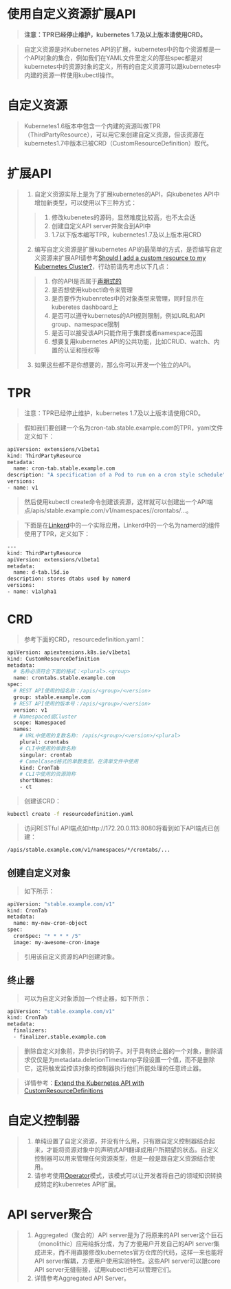 # 使用自定义资源扩展API   
> **注意：TPR已经停止维护，kubernetes 1.7及以上版本请使用CRD。**   

> 自定义资源是对Kubernetes API的扩展，kubernetes中的每个资源都是一个API对象的集合，例如我们在YAML文件里定义的那些spec都是对kubernetes中的资源对象的定义，所有的自定义资源可以跟kubernetes中内建的资源一样使用kubectl操作。   

# 自定义资源
> Kubernetes1.6版本中包含一个内建的资源叫做TPR（ThirdPartyResource），可以用它来创建自定义资源，但该资源在kubernetes1.7中版本已被CRD（CustomResourceDefinition）取代。   

# 扩展API
> 1. 自定义资源实际上是为了扩展kubernetes的API，向kubenetes API中增加新类型，可以使用以下三种方式：   
> > 1. 修改kubenetes的源码，显然难度比较高，也不太合适    
> > 2. 创建自定义API server并聚合到API中   
> > 3. 1.7以下版本编写TPR，kubernetes1.7及以上版本用CRD   
> >
> 2. 编写自定义资源是扩展kubernetes API的最简单的方式，是否编写自定义资源来扩展API请参考[Should I add a custom resource to my Kubernetes Cluster?](https://kubernetes.io/docs/concepts/extend-kubernetes/api-extension/custom-resources/)，行动前请先考虑以下几点：   
> > 1. 你的API是否属于[声明式的](https://kubernetes.io/docs/concepts/extend-kubernetes/api-extension/custom-resources/#declarative-apis)   
> > 2. 是否想使用kubectl命令来管理   
> > 3. 是否要作为kubenretes中的对象类型来管理，同时显示在kuberetes dashboard上   
> > 4. 是否可以遵守kubernetes的API规则限制，例如URL和API group、namespace限制   
> > 5. 是否可以接受该API只能作用于集群或者namespace范围    
> > 6. 想要复用kubernetes API的公共功能，比如CRUD、watch、内置的认证和授权等   
> >
> 3. 如果这些都不是你想要的，那么你可以开发一个独立的API。

# TPR
> 注意：TPR已经停止维护，kubernetes 1.7及以上版本请使用CRD。   

> 假如我们要创建一个名为cron-tab.stable.example.com的TPR，yaml文件定义如下：   

```bash
apiVersion: extensions/v1beta1
kind: ThirdPartyResource
metadata:
  name: cron-tab.stable.example.com
description: "A specification of a Pod to run on a cron style schedule"
versions:
- name: v1
```
> 然后使用kubectl create命令创建该资源，这样就可以创建出一个API端点/apis/stable.example.com/v1/namespaces/<namespace>/crontabs/...。   

> 下面是在[Linkerd](https://linkerd.io/)中的一个实际应用，Linkerd中的一个名为namerd的组件使用了TPR，定义如下：   

```bash
---
kind: ThirdPartyResource
apiVersion: extensions/v1beta1
metadata:
  name: d-tab.l5d.io
description: stores dtabs used by namerd
versions:
- name: v1alpha1
```

# CRD
> 参考下面的CRD，resourcedefinition.yaml：   

```bash
apiVersion: apiextensions.k8s.io/v1beta1
kind: CustomResourceDefinition
metadata:
  # 名称必须符合下面的格式：<plural>.<group>
  name: crontabs.stable.example.com
spec:
  # REST API使用的组名称：/apis/<group>/<version>
  group: stable.example.com
  # REST API使用的版本号：/apis/<group>/<version>
  version: v1
  # Namespaced或Cluster
  scope: Namespaced
  names:
    # URL中使用的复数名称: /apis/<group>/<version>/<plural>
    plural: crontabs
    # CLI中使用的单数名称
    singular: crontab
    # CamelCased格式的单数类型。在清单文件中使用
    kind: CronTab
    # CLI中使用的资源简称
    shortNames:
    - ct
```
> 创建该CRD：   

```bash
kubectl create -f resourcedefinition.yaml
```
> 访问RESTful API端点如http://172.20.0.113:8080将看到如下API端点已创建：   

```bash
/apis/stable.example.com/v1/namespaces/*/crontabs/...
```

## 创建自定义对象
> 如下所示：   

```bash
apiVersion: "stable.example.com/v1"
kind: CronTab
metadata:
  name: my-new-cron-object
spec:
  cronSpec: "* * * * /5"
  image: my-awesome-cron-image
```
> 引用该自定义资源的API创建对象。   

## 终止器
> 可以为自定义对象添加一个终止器，如下所示：   

```bash
apiVersion: "stable.example.com/v1"
kind: CronTab
metadata:
  finalizers:
  - finalizer.stable.example.com
```
> 删除自定义对象前，异步执行的钩子。对于具有终止器的一个对象，删除请求仅仅是为metadata.deletionTimestamp字段设置一个值，而不是删除它，这将触发监控该对象的控制器执行他们所能处理的任意终止器。   

> 详情参考：[Extend the Kubernetes API with CustomResourceDefinitions](https://kubernetes.io/docs/tasks/access-kubernetes-api/custom-resources/custom-resource-definitions/)   

# 自定义控制器
> 1. 单纯设置了自定义资源，并没有什么用，只有跟自定义控制器结合起来，才能将资源对象中的声明式API翻译成用户所期望的状态。自定义控制器可以用来管理任何资源类型，但是一般是跟自定义资源结合使用。   
> 2. 请参考使用[Operator](https://coreos.com/blog/introducing-operators.html)模式，该模式可以让开发者将自己的领域知识转换成特定的kubenretes API扩展。   

# API server聚合
> 1. Aggregated（聚合的）API server是为了将原来的API server这个巨石（monolithic）应用给拆分成，为了方便用户开发自己的API server集成进来，而不用直接修改kubernetes官方仓库的代码，这样一来也能将API server解耦，方便用户使用实验特性。这些API server可以跟core API server无缝衔接，试用kubectl也可以管理它们。   
> 2. 详情参考Aggregated API Server。








